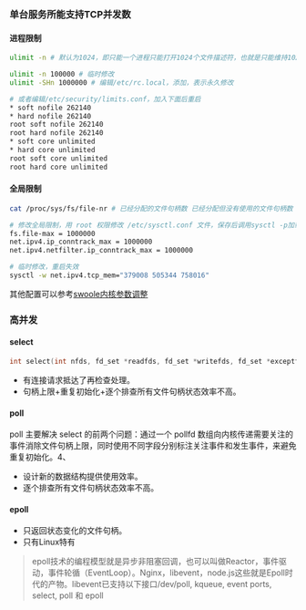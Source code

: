 ### 单台服务所能支持TCP并发数
#### 进程限制
```bash
ulimit -n # 默认为1024，即只能一个进程只能打开1024个文件描述符，也就是只能维持1024个tcp连接

ulimit -n 100000 # 临时修改
ulimit -SHn 1000000 # 编辑/etc/rc.local，添加，表示永久修改

# 或者编辑/etc/security/limits.conf，加入下面后重启
* soft nofile 262140
* hard nofile 262140
root soft nofile 262140
root hard nofile 262140
* soft core unlimited
* hard core unlimited
root soft core unlimited
root hard core unlimited
```
#### 全局限制
```bash
cat /proc/sys/fs/file-nr # 已经分配的文件句柄数 已经分配但没有使用的文件句柄数 最大文件句柄数

# 修改全局限制，用 root 权限修改 /etc/sysctl.conf 文件，保存后调用sysctl -p加载新配置
fs.file-max = 1000000
net.ipv4.ip_conntrack_max = 1000000
net.ipv4.netfilter.ip_conntrack_max = 1000000

# 临时修改，重启失效
sysctl -w net.ipv4.tcp_mem="379008 505344 758016"
```
其他配置可以参考[swoole内核参数调整](https://wiki.swoole.com/wiki/page/11.html)



### 高并发
#### select
```c
int select(int nfds, fd_set *readfds, fd_set *writefds, fd_set *exceptfds, struct timeval *timeout);
```
- 有连接请求抵达了再检查处理。
- 句柄上限+重复初始化+逐个排查所有文件句柄状态效率不高。

#### poll
poll 主要解决 select 的前两个问题：通过一个 pollfd 数组向内核传递需要关注的事件消除文件句柄上限，同时使用不同字段分别标注关注事件和发生事件，来避免重复初始化。4、
- 设计新的数据结构提供使用效率。
- 逐个排查所有文件句柄状态效率不高。

#### epoll
- 只返回状态变化的文件句柄。
- 只有Linux特有

> epoll技术的编程模型就是异步非阻塞回调，也可以叫做Reactor，事件驱动，事件轮循（EventLoop）。Nginx，libevent，node.js这些就是Epoll时代的产物。libevent已支持以下接口/dev/poll, kqueue, event ports, select, poll 和 epoll
